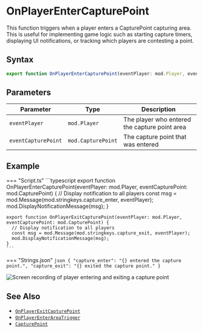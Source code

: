# OnPlayerEnterCapturePoint

This function triggers when a player enters a CapturePoint capturing area. This is useful for implementing game logic such as starting capture timers, displaying UI notifications, or tracking which players are contesting a point.

## Syntax

```typescript
export function OnPlayerEnterCapturePoint(eventPlayer: mod.Player, eventCapturePoint: mod.CapturePoint): void;
```

## Parameters

| Parameter           | Type               | Description                                   |
| ------------------- | ------------------ | --------------------------------------------- |
| `eventPlayer`       | `mod.Player`       | The player who entered the capture point area |
| `eventCapturePoint` | `mod.CapturePoint` | The capture point that was entered            |

## Example

=== "Script.ts"
    ```typescript
    export function OnPlayerEnterCapturePoint(eventPlayer: mod.Player, eventCapturePoint: mod.CapturePoint) {
      // Display notification to all players
      const msg = mod.Message(mod.stringkeys.capture_enter, eventPlayer);
      mod.DisplayNotificationMessage(msg);
    }

    export function OnPlayerExitCapturePoint(eventPlayer: mod.Player, eventCapturePoint: mod.CapturePoint) {
      // Display notification to all players
      const msg = mod.Message(mod.stringkeys.capture_exit, eventPlayer);
      mod.DisplayNotificationMessage(msg);
    }
    ```
=== "Strings.json"
    ```json
    {
      "capture_enter": "{} entered the capture point.",
      "capture_exit": "{} exited the capture point."
    }
    ```

![Screen recording of player entering and exiting a capture point](../../img/OnPlayerCapture_example.gif)

## See Also

- [`OnPlayerExitCapturePoint`](./OnPlayerExitCapturePoint.md)
- [`OnPlayerEnterAreaTrigger`](./OnPlayerEnterAreaTrigger.md)
- [`CapturePoint`](../types/CapturePoint.md)
